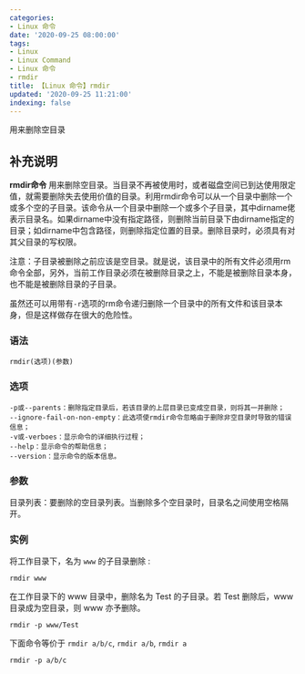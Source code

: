 ```yaml
---
categories:
- Linux 命令
date: '2020-09-25 08:00:00'
tags:
- Linux
- Linux Command
- Linux 命令
- rmdir
title: 【Linux 命令】rmdir
updated: '2020-09-25 11:21:00'
indexing: false
---
```


用来删除空目录

## 补充说明

**rmdir命令** 用来删除空目录。当目录不再被使用时，或者磁盘空间已到达使用限定值，就需要删除失去使用价值的目录。利用rmdir命令可以从一个目录中删除一个或多个空的子目录。该命令从一个目录中删除一个或多个子目录，其中dirname佬表示目录名。如果dirname中没有指定路径，则删除当前目录下由dirname指定的目录；如dirname中包含路径，则删除指定位置的目录。删除目录时，必须具有对其父目录的写权限。

注意：子目录被删除之前应该是空目录。就是说，该目录中的所有文件必须用rm命令全部，另外，当前工作目录必须在被删除目录之上，不能是被删除目录本身，也不能是被删除目录的子目录。

虽然还可以用带有`-r`选项的rm命令递归删除一个目录中的所有文件和该目录本身，但是这样做存在很大的危险性。

###  语法 

```shell
rmdir(选项)(参数)
```

###  选项 

```shell
-p或--parents：删除指定目录后，若该目录的上层目录已变成空目录，则将其一并删除；
--ignore-fail-on-non-empty：此选项使rmdir命令忽略由于删除非空目录时导致的错误信息；
-v或-verboes：显示命令的详细执行过程；
--help：显示命令的帮助信息；
--version：显示命令的版本信息。
```

###  参数 

目录列表：要删除的空目录列表。当删除多个空目录时，目录名之间使用空格隔开。

###  实例 

将工作目录下，名为 `www` 的子目录删除 :

```shell
rmdir www
```

在工作目录下的 www 目录中，删除名为 Test 的子目录。若 Test 删除后，www 目录成为空目录，则 www 亦予删除。

```shell
rmdir -p www/Test
```

下面命令等价于 `rmdir a/b/c`, `rmdir a/b`, `rmdir a`

```shell
rmdir -p a/b/c
```


<!-- Linux命令行搜索引擎：https://jaywcjlove.github.io/linux-command/ -->

